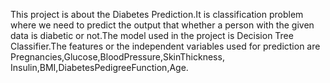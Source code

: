 This project is about the Diabetes Prediction.It is classification problem where we need to predict the output that whether a person with the given data is diabetic or not.The model used in the project is Decision Tree Classifier.The features or the independent variables used  for prediction are Pregnancies,Glucose,BloodPressure,SkinThickness, Insulin,BMI,DiabetesPedigreeFunction,Age.
